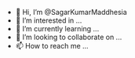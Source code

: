 - 👋 Hi, I’m @SagarKumarMaddhesia
- 👀 I’m interested in ...
- 🌱 I’m currently learning ...
- 💞️ I’m looking to collaborate on ...
- 📫 How to reach me ...

<!---
SagarKumarMaddhesia/SagarKumarMaddhesia is a ✨ special ✨ repository because its `README.md` (this file) appears on your GitHub profile.
You can click the Preview link to take a look at your changes.
--->
